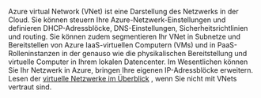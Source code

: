 Azure virtual Network (VNet) ist eine Darstellung des Netzwerks in der Cloud. Sie können steuern Ihre Azure-Netzwerk-Einstellungen und definieren DHCP-Adressblöcke, DNS-Einstellungen, Sicherheitsrichtlinien und routing. Sie können zudem segmentieren Ihr VNet in Subnetze und Bereitstellen von Azure IaaS-virtuellen Computern (VMs) und in PaaS-Rolleninstanzen in der genauso wie die physikalischen Bereitstellung und virtuelle Computer in Ihrem lokalen Datencenter. Im Wesentlichen können Sie Ihr Netzwerk in Azure, bringen Ihre eigenen IP-Adressblöcke erweitern. Lesen der [virtuelle Netzwerke im Überblick](../articles/virtual-network/virtual-networks-overview.md) , wenn Sie nicht mit VNets vertraut sind.

